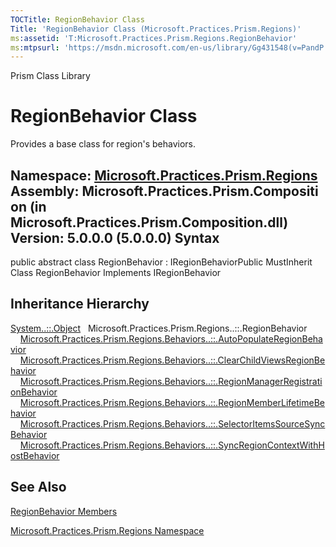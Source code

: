 ```yaml
---
TOCTitle: RegionBehavior Class
Title: 'RegionBehavior Class (Microsoft.Practices.Prism.Regions)'
ms:assetid: 'T:Microsoft.Practices.Prism.Regions.RegionBehavior'
ms:mtpsurl: 'https://msdn.microsoft.com/en-us/library/Gg431548(v=PandP.50)'
---
```


Prism Class Library

RegionBehavior Class
====================

Provides a base class for region's behaviors.

**Namespace:** [Microsoft.Practices.Prism.Regions](https://msdn.microsoft.com/n:microsoft.practices.prism.regions)
**Assembly:** Microsoft.Practices.Prism.Composition (in Microsoft.Practices.Prism.Composition.dll) Version: 5.0.0.0 (5.0.0.0)
Syntax
------

<span id="syntaxToggle"></span>public abstract class RegionBehavior : IRegionBehaviorPublic MustInherit Class RegionBehavior Implements IRegionBehavior

Inheritance Hierarchy
---------------------

<span id="familyToggle"></span>[System..::.Object](http://msdn2.microsoft.com/en-us/library/e5kfa45b)
  Microsoft.Practices.Prism.Regions..::.RegionBehavior
    [Microsoft.Practices.Prism.Regions.Behaviors..::.AutoPopulateRegionBehavior](https://msdn.microsoft.com/t:microsoft.practices.prism.regions.behaviors.autopopulateregionbehavior)
    [Microsoft.Practices.Prism.Regions.Behaviors..::.ClearChildViewsRegionBehavior](https://msdn.microsoft.com/t:microsoft.practices.prism.regions.behaviors.clearchildviewsregionbehavior)
    [Microsoft.Practices.Prism.Regions.Behaviors..::.RegionManagerRegistrationBehavior](https://msdn.microsoft.com/t:microsoft.practices.prism.regions.behaviors.regionmanagerregistrationbehavior)
    [Microsoft.Practices.Prism.Regions.Behaviors..::.RegionMemberLifetimeBehavior](https://msdn.microsoft.com/t:microsoft.practices.prism.regions.behaviors.regionmemberlifetimebehavior)
    [Microsoft.Practices.Prism.Regions.Behaviors..::.SelectorItemsSourceSyncBehavior](https://msdn.microsoft.com/t:microsoft.practices.prism.regions.behaviors.selectoritemssourcesyncbehavior)
    [Microsoft.Practices.Prism.Regions.Behaviors..::.SyncRegionContextWithHostBehavior](https://msdn.microsoft.com/t:microsoft.practices.prism.regions.behaviors.syncregioncontextwithhostbehavior)

See Also
--------

<span id="seeAlsoToggle"></span>
[RegionBehavior Members](https://msdn.microsoft.com/allmembers.t:microsoft.practices.prism.regions.regionbehavior)

[Microsoft.Practices.Prism.Regions Namespace](https://msdn.microsoft.com/n:microsoft.practices.prism.regions)
